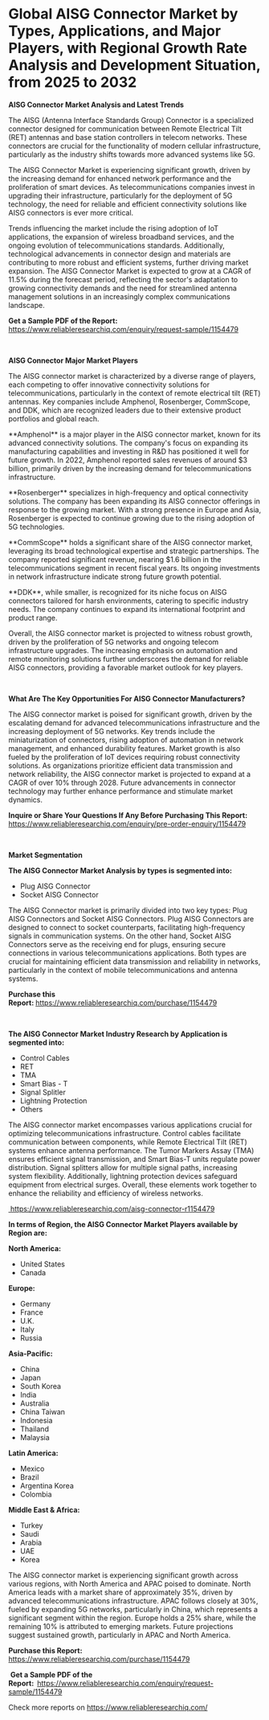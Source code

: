 <p><h1>Global AISG Connector Market by Types, Applications, and Major Players, with Regional Growth Rate Analysis and Development Situation, from 2025 to 2032</h1></p><p><strong>AISG Connector Market Analysis and Latest Trends</strong></p>
<p><p>The AISG (Antenna Interface Standards Group) Connector is a specialized connector designed for communication between Remote Electrical Tilt (RET) antennas and base station controllers in telecom networks. These connectors are crucial for the functionality of modern cellular infrastructure, particularly as the industry shifts towards more advanced systems like 5G. </p><p>The AISG Connector Market is experiencing significant growth, driven by the increasing demand for enhanced network performance and the proliferation of smart devices. As telecommunications companies invest in upgrading their infrastructure, particularly for the deployment of 5G technology, the need for reliable and efficient connectivity solutions like AISG connectors is ever more critical.</p><p>Trends influencing the market include the rising adoption of IoT applications, the expansion of wireless broadband services, and the ongoing evolution of telecommunications standards. Additionally, technological advancements in connector design and materials are contributing to more robust and efficient systems, further driving market expansion. The AISG Connector Market is expected to grow at a CAGR of 11.5% during the forecast period, reflecting the sector's adaptation to growing connectivity demands and the need for streamlined antenna management solutions in an increasingly complex communications landscape.</p></p>
<p><strong>Get a Sample PDF of the Report:&nbsp;</strong> <a href="https://www.reliableresearchiq.com/enquiry/request-sample/1154479?utm_campaign=1834&utm_medium=2&utm_source=Github&utm_content=ia&utm_term=15022025&utm_id=aisg-connector">https://www.reliableresearchiq.com/enquiry/request-sample/1154479</a></p>
<p>&nbsp;</p>
<p><strong>AISG Connector Major Market Players</strong></p>
<p><p>The AISG connector market is characterized by a diverse range of players, each competing to offer innovative connectivity solutions for telecommunications, particularly in the context of remote electrical tilt (RET) antennas. Key companies include Amphenol, Rosenberger, CommScope, and DDK, which are recognized leaders due to their extensive product portfolios and global reach.</p><p>**Amphenol** is a major player in the AISG connector market, known for its advanced connectivity solutions. The company's focus on expanding its manufacturing capabilities and investing in R&D has positioned it well for future growth. In 2022, Amphenol reported sales revenues of around $3 billion, primarily driven by the increasing demand for telecommunications infrastructure.</p><p>**Rosenberger** specializes in high-frequency and optical connectivity solutions. The company has been expanding its AISG connector offerings in response to the growing market. With a strong presence in Europe and Asia, Rosenberger is expected to continue growing due to the rising adoption of 5G technologies.</p><p>**CommScope** holds a significant share of the AISG connector market, leveraging its broad technological expertise and strategic partnerships. The company reported significant revenue, nearing $1.6 billion in the telecommunications segment in recent fiscal years. Its ongoing investments in network infrastructure indicate strong future growth potential.</p><p>**DDK**, while smaller, is recognized for its niche focus on AISG connectors tailored for harsh environments, catering to specific industry needs. The company continues to expand its international footprint and product range.</p><p>Overall, the AISG connector market is projected to witness robust growth, driven by the proliferation of 5G networks and ongoing telecom infrastructure upgrades. The increasing emphasis on automation and remote monitoring solutions further underscores the demand for reliable AISG connectors, providing a favorable market outlook for key players.</p></p>
<p>&nbsp;</p>
<p><strong>What Are The Key Opportunities For AISG Connector Manufacturers?</strong></p>
<p><p>The AISG connector market is poised for significant growth, driven by the escalating demand for advanced telecommunications infrastructure and the increasing deployment of 5G networks. Key trends include the miniaturization of connectors, rising adoption of automation in network management, and enhanced durability features. Market growth is also fueled by the proliferation of IoT devices requiring robust connectivity solutions. As organizations prioritize efficient data transmission and network reliability, the AISG connector market is projected to expand at a CAGR of over 10% through 2028. Future advancements in connector technology may further enhance performance and stimulate market dynamics.</p></p>
<p><strong>Inquire or Share Your Questions If Any Before Purchasing This Report:</strong> <a href="https://www.reliableresearchiq.com/enquiry/pre-order-enquiry/1154479?utm_campaign=1834&utm_medium=2&utm_source=Github&utm_content=ia&utm_term=15022025&utm_id=aisg-connector">https://www.reliableresearchiq.com/enquiry/pre-order-enquiry/1154479</a></p>
<p>&nbsp;</p>
<p><strong>Market Segmentation</strong></p>
<p><strong>The AISG Connector Market Analysis by types is segmented into:</strong></p>
<p><ul><li>Plug AISG Connector</li><li>Socket AISG Connector</li></ul></p>
<p><p>The AISG Connector market is primarily divided into two key types: Plug AISG Connectors and Socket AISG Connectors. Plug AISG Connectors are designed to connect to socket counterparts, facilitating high-frequency signals in communication systems. On the other hand, Socket AISG Connectors serve as the receiving end for plugs, ensuring secure connections in various telecommunications applications. Both types are crucial for maintaining efficient data transmission and reliability in networks, particularly in the context of mobile telecommunications and antenna systems.</p></p>
<p><strong>Purchase this Report:&nbsp;</strong><a href="https://www.reliableresearchiq.com/purchase/1154479?utm_campaign=1834&utm_medium=2&utm_source=Github&utm_content=ia&utm_term=15022025&utm_id=aisg-connector">https://www.reliableresearchiq.com/purchase/1154479</a></p>
<p>&nbsp;</p>
<p><strong>The AISG Connector Market Industry Research by Application is segmented into:</strong></p>
<p><ul><li>Control Cables</li><li>RET</li><li>TMA</li><li>Smart Bias - T</li><li>Signal Splitler</li><li>Lightning Protection</li><li>Others</li></ul></p>
<p><p>The AISG connector market encompasses various applications crucial for optimizing telecommunications infrastructure. Control cables facilitate communication between components, while Remote Electrical Tilt (RET) systems enhance antenna performance. The Tumor Markers Assay (TMA) ensures efficient signal transmission, and Smart Bias-T units regulate power distribution. Signal splitters allow for multiple signal paths, increasing system flexibility. Additionally, lightning protection devices safeguard equipment from electrical surges. Overall, these elements work together to enhance the reliability and efficiency of wireless networks.</p></p>
<p><a href="https://www.reliableresearchiq.com/aisg-connector-r1154479?utm_campaign=1834&utm_medium=2&utm_source=Github&utm_content=ia&utm_term=15022025&utm_id=aisg-connector">&nbsp;https://www.reliableresearchiq.com/aisg-connector-r1154479</a></p>
<p><strong>In terms of Region, the AISG Connector Market Players available by Region are:</strong></p>
<p>
    <p> <strong> North America: </strong>
        <ul>
            <li>United States</li>
            <li>Canada</li>
        </ul>
        </p> 
    <p> <strong> Europe: </strong>
        <ul>
            <li>Germany</li>
            <li>France</li>
            <li>U.K.</li>
            <li>Italy</li>
            <li>Russia</li>
        </ul>
        </p> 
    <p> <strong> Asia-Pacific: </strong>
        <ul>
            <li>China</li>
            <li>Japan</li>
            <li>South Korea</li>
            <li>India</li>
            <li>Australia</li>
            <li>China Taiwan</li>
            <li>Indonesia</li>
            <li>Thailand</li>
            <li>Malaysia</li>
        </ul>
        </p> 
    <p> <strong> Latin America: </strong>
        <ul>
            <li>Mexico</li>
            <li>Brazil</li>
            <li>Argentina Korea</li>
            <li>Colombia</li>
        </ul>
        </p> 
    <p> <strong> Middle East & Africa: </strong>
        <ul>
            <li>Turkey</li>
            <li>Saudi</li>
            <li>Arabia</li>
            <li>UAE</li>
            <li>Korea</li>
        </ul>
    </p>
    </p>
<p><p>The AISG connector market is experiencing significant growth across various regions, with North America and APAC poised to dominate. North America leads with a market share of approximately 35%, driven by advanced telecommunications infrastructure. APAC follows closely at 30%, fueled by expanding 5G networks, particularly in China, which represents a significant segment within the region. Europe holds a 25% share, while the remaining 10% is attributed to emerging markets. Future projections suggest sustained growth, particularly in APAC and North America.</p></p>
<p><strong>Purchase this Report: </strong><a href="https://www.reliableresearchiq.com/purchase/1154479?utm_campaign=1834&utm_medium=2&utm_source=Github&utm_content=ia&utm_term=15022025&utm_id=aisg-connector">https://www.reliableresearchiq.com/purchase/1154479</a></p>
<p>&nbsp;<strong>Get a Sample PDF of the Report:&nbsp;&nbsp;</strong><a href="https://www.reliableresearchiq.com/enquiry/request-sample/1154479?utm_campaign=1834&utm_medium=2&utm_source=Github&utm_content=ia&utm_term=15022025&utm_id=aisg-connector">https://www.reliableresearchiq.com/enquiry/request-sample/1154479</a></p>
<p><strong></strong></p>
<p>Check more reports on <a href="https://www.reliableresearchiq.com/?utm_campaign=1834&utm_medium=2&utm_source=Github&utm_content=ia&utm_term=15022025&utm_id=aisg-connector">https://www.reliableresearchiq.com/</a></p>